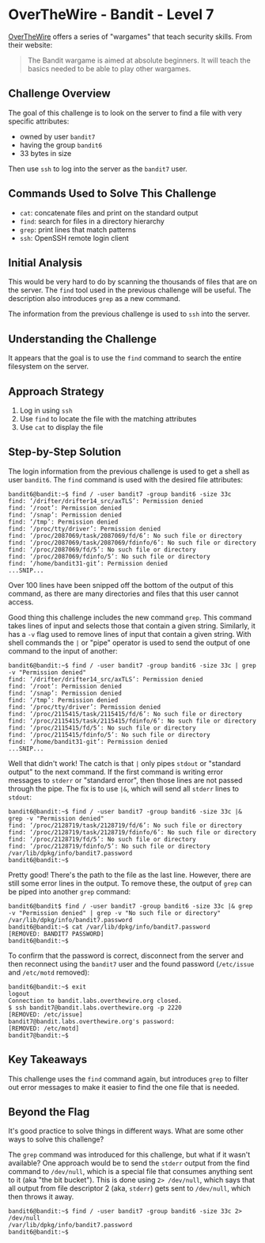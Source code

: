 # OverTheWire - Bandit - Level 7

[OverTheWire](https://overthewire.org) offers a series of "wargames" that teach
security skills. From their website:

> The Bandit wargame is aimed at absolute beginners. It will teach the basics
> needed to be able to play other wargames.

## Challenge Overview

The goal of this challenge is to look on the server to find a file with very
specific attributes:

- owned by user `bandit7`
- having the group `bandit6`
- 33 bytes in size

Then use `ssh` to log into the server as the `bandit7` user.

## Commands Used to Solve This Challenge

- `cat`: concatenate files and print on the standard output
- `find`: search for files in a directory hierarchy
- `grep`: print lines that match patterns
- `ssh`: OpenSSH remote login client

## Initial Analysis

This would be very hard to do by scanning the thousands of files that are on the
server. The `find` tool used in the previous challenge will be useful. The
description also introduces `grep` as a new command.

The information from the previous challenge is used to `ssh` into the server.

## Understanding the Challenge

It appears that the goal is to use the `find` command to search the entire
filesystem on the server.

## Approach Strategy

1. Log in using `ssh`
1. Use `find` to locate the file with the matching attributes
1. Use `cat` to display the file

## Step-by-Step Solution

The login information from the previous challenge is used to get a shell as user
`bandit6`. The `find` command is used with the desired file attributes:

```
bandit6@bandit:~$ find / -user bandit7 -group bandit6 -size 33c
find: ‘/drifter/drifter14_src/axTLS’: Permission denied
find: ‘/root’: Permission denied
find: ‘/snap’: Permission denied
find: ‘/tmp’: Permission denied
find: ‘/proc/tty/driver’: Permission denied
find: ‘/proc/2087069/task/2087069/fd/6’: No such file or directory
find: ‘/proc/2087069/task/2087069/fdinfo/6’: No such file or directory
find: ‘/proc/2087069/fd/5’: No such file or directory
find: ‘/proc/2087069/fdinfo/5’: No such file or directory
find: ‘/home/bandit31-git’: Permission denied
...SNIP...
```

Over 100 lines have been snipped off the bottom of the output of this command,
as there are many directories and files that this user cannot access.

Good thing this challenge includes the new command `grep`. This command takes
lines of input and selects those that contain a given string. Similarly, it has
a `-v` flag used to remove lines of input that contain a given string. With
shell commands the `|` or "pipe" operator is used to send the output of one
command to the input of another:

```
bandit6@bandit:~$ find / -user bandit7 -group bandit6 -size 33c | grep -v "Permission denied"
find: ‘/drifter/drifter14_src/axTLS’: Permission denied
find: ‘/root’: Permission denied
find: ‘/snap’: Permission denied
find: ‘/tmp’: Permission denied
find: ‘/proc/tty/driver’: Permission denied
find: ‘/proc/2115415/task/2115415/fd/6’: No such file or directory
find: ‘/proc/2115415/task/2115415/fdinfo/6’: No such file or directory
find: ‘/proc/2115415/fd/5’: No such file or directory
find: ‘/proc/2115415/fdinfo/5’: No such file or directory
find: ‘/home/bandit31-git’: Permission denied
...SNIP...
```

Well that didn't work! The catch is that `|` only pipes `stdout` or "standard
output" to the next command. If the first command is writing error messages to
`stderr` or "standard error", then those lines are not passed through the pipe.
The fix is to use `|&`, which will send all `stderr` lines to `stdout`:

```
bandit6@bandit:~$ find / -user bandit7 -group bandit6 -size 33c |& grep -v "Permission denied"
find: ‘/proc/2128719/task/2128719/fd/6’: No such file or directory
find: ‘/proc/2128719/task/2128719/fdinfo/6’: No such file or directory
find: ‘/proc/2128719/fd/5’: No such file or directory
find: ‘/proc/2128719/fdinfo/5’: No such file or directory
/var/lib/dpkg/info/bandit7.password
bandit6@bandit:~$
```

Pretty good! There's the path to the file as the last line. However, there are
still some error lines in the output. To remove these, the output of `grep` can
be piped into another `grep` command:

```
bandit6@bandit$ find / -user bandit7 -group bandit6 -size 33c |& grep -v "Permission denied" | grep -v "No such file or directory"
/var/lib/dpkg/info/bandit7.password
bandit6@bandit:~$ cat /var/lib/dpkg/info/bandit7.password
[REMOVED: BANDIT7 PASSWORD]
bandit6@bandit:~$
```

To confirm that the password is correct, disconnect from the server and then
reconnect using the `bandit7` user and the found password (`/etc/issue` and
`/etc/motd` removed):

```
bandit6@bandit:~$ exit
logout
Connection to bandit.labs.overthewire.org closed.
$ ssh bandit7@bandit.labs.overthewire.org -p 2220
[REMOVED: /etc/issue]
bandit7@bandit.labs.overthewire.org's password:
[REMOVED: /etc/motd]
bandit7@bandit:~$
```

## Key Takeaways

This challenge uses the `find` command again, but introduces `grep` to filter
out error messages to make it easier to find the one file that is needed.

## Beyond the Flag

It's good practice to solve things in different ways. What are some other ways
to solve this challenge?

The `grep` command was introduced for this challenge, but what if it wasn't
available? One approach would be to send the `stderr` output from the find
command to `/dev/null`, which is a special file that consumes anything sent to
it (aka "the bit bucket"). This is done using `2> /dev/null`, which says that
all output from file descriptor 2 (aka, `stderr`) gets sent to `/dev/null`,
which then throws it away.

```
bandit6@bandit:~$ find / -user bandit7 -group bandit6 -size 33c 2> /dev/null
/var/lib/dpkg/info/bandit7.password
bandit6@bandit:~$
```
